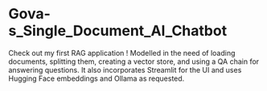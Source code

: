 # Gova-s_Single_Document_AI_Chatbot
Check out my first RAG application !  Modelled in the need of loading documents, splitting them, creating a vector store, and using a QA chain for answering questions. It also incorporates Streamlit for the UI and uses Hugging Face embeddings and Ollama as requested.
